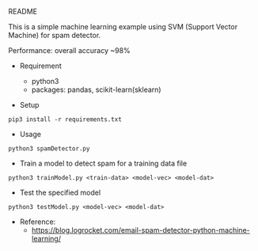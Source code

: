 README

This is a simple machine learning example using SVM (Support Vector Machine) for spam detector.

Performance: overall accuracy ~98%

* Requirement
    * python3
    * packages: pandas, scikit-learn(sklearn)

* Setup
```
pip3 install -r requirements.txt
```

* Usage
```
python3 spamDetector.py
```
 
* Train a model to detect spam for a training data file
```
python3 trainModel.py <train-data> <model-vec> <model-dat>
```

* Test the specified model
```
python3 testModel.py <model-vec> <model-dat>
```

* Reference:
    * https://blog.logrocket.com/email-spam-detector-python-machine-learning/
